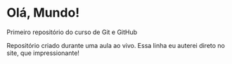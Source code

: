 # Olá, Mundo!
 Primeiro repositório do curso de Git e GitHub

Repositório criado durante uma aula ao vivo.
Essa linha eu auterei direto no site, que impressionante!
